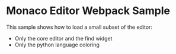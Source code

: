 # Monaco Editor Webpack Sample

This sample shows how to load a small subset of the editor:

- Only the core editor and the find widget
- Only the python language coloring
